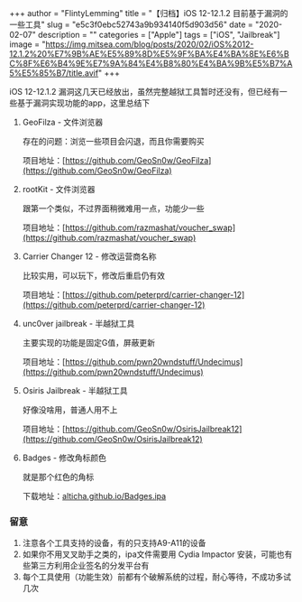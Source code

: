 +++
author = "FlintyLemming"
title = "【归档】iOS 12-12.1.2 目前基于漏洞的一些工具"
slug = "e5c3f0ebc52743a9b934140f5d903d56"
date = "2020-02-07"
description = ""
categories = ["Apple"]
tags = ["iOS", "Jailbreak"]
image = "https://img.mitsea.com/blog/posts/2020/02/iOS%2012-12.1.2%20%E7%9B%AE%E5%89%8D%E5%9F%BA%E4%BA%8E%E6%BC%8F%E6%B4%9E%E7%9A%84%E4%B8%80%E4%BA%9B%E5%B7%A5%E5%85%B7/title.avif"
+++

iOS 12-12.1.2 漏洞这几天已经放出，虽然完整越狱工具暂时还没有，但已经有一些基于漏洞实现功能的app，这里总结下

1. GeoFilza - 文件浏览器
    
    存在的问题：浏览一些项目会闪退，而且你需要购买
    
    项目地址：[https://github.com/GeoSn0w/GeoFilza](https://github.com/GeoSn0w/GeoFilza)
    
2. rootKit - 文件浏览器
    
    跟第一个类似，不过界面稍微难用一点，功能少一些
    
    项目地址：[https://github.com/razmashat/voucher_swap](https://github.com/razmashat/voucher_swap)
    
3. Carrier Changer 12 - 修改运营商名称
    
    比较实用，可以玩下，修改后重启仍有效
    
    项目地址：[https://github.com/peterprd/carrier-changer-12](https://github.com/peterprd/carrier-changer-12)
    
4. unc0ver jailbreak - 半越狱工具
    
    主要实现的功能是固定G值，屏蔽更新
    
    项目地址：[https://github.com/pwn20wndstuff/Undecimus](https://github.com/pwn20wndstuff/Undecimus)
    
5. Osiris Jailbreak - 半越狱工具
    
    好像没啥用，普通人用不上
    
    项目地址：[https://github.com/GeoSn0w/OsirisJailbreak12](https://github.com/GeoSn0w/OsirisJailbreak12)
    
6. Badges - 修改角标颜色
    
    就是那个红色的角标
    
    下载地址：[alticha.github.io/Badges.ipa](http://alticha.github.io/Badges.ipa)
    

### 留意

1. 注意各个工具支持的设备，有的只支持A9-A11的设备
2. 如果你不用叉叉助手之类的，ipa文件需要用 Cydia Impactor 安装，可能也有些第三方利用企业签名的分发平台有
3. 每个工具使用（功能生效）前都有个破解系统的过程，耐心等待，不成功多试几次